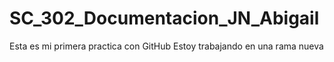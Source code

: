 # SC_302_Documentacion_JN_Abigail
Esta es mi primera practica con GitHub
Estoy trabajando en una rama nueva